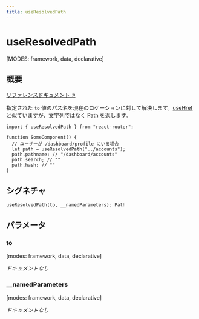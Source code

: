 ```yaml
---
title: useResolvedPath
---
```


# useResolvedPath

[MODES: framework, data, declarative]

## 概要

[リファレンスドキュメント ↗](https://api.reactrouter.com/v7/functions/react_router.useResolvedPath.html)

指定された `to` 値のパス名を現在のロケーションに対して解決します。[useHref](../hooks/useHref) と似ていますが、文字列ではなく [Path](../Other/Path) を返します。

```tsx
import { useResolvedPath } from "react-router";

function SomeComponent() {
  // ユーザーが /dashboard/profile にいる場合
  let path = useResolvedPath("../accounts");
  path.pathname; // "/dashboard/accounts"
  path.search; // ""
  path.hash; // ""
}
```

## シグネチャ

```tsx
useResolvedPath(to, __namedParameters): Path
```

## パラメータ

### to

[modes: framework, data, declarative]

_ドキュメントなし_

### \_\_namedParameters

[modes: framework, data, declarative]

_ドキュメントなし_

